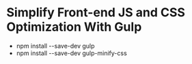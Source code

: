 # Simplify Front-end JS and CSS Optimization With Gulp

- npm install --save-dev gulp
- npm install --save-dev gulp-minify-css
